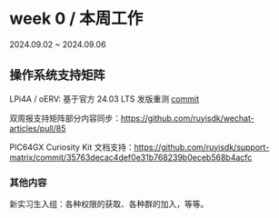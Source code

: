 # week 0 / 本周工作

2024.09.02 ~ 2024.09.06

## 操作系统支持矩阵

LPi4A / oERV: 基于官方 24.03 LTS 发版重测 [commit](https://github.com/ruyisdk/support-matrix/commit/1eb84b58709a6d2e6181651c46f8102bc43f7db6)

双周报支持矩阵部分内容同步：https://github.com/ruyisdk/wechat-articles/pull/85

PIC64GX Curiosity Kit 文档支持：https://github.com/ruyisdk/support-matrix/commit/35763decac4def0e31b768239b0eceb568b4acfc

### 其他内容

新实习生入组：各种权限的获取、各种群的加入，等等。
